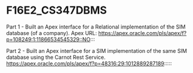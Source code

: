 # F16E2_CS347DBMS

Part 1 - Built an Apex interface for a Relational implementation of the SIM database (of a company).
Apex URL: https://apex.oracle.com/pls/apex/f?p=108249:1:11866534545329::NO:::

Part 2 - Built an Apex interface for a SIM implementation of the same SIM database using the Carnot Rest Service.
https://apex.oracle.com/pls/apex/f?p=48316:29:1012889287189:::::
